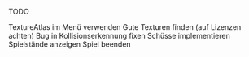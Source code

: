 TODO

TextureAtlas im Menü verwenden
Gute Texturen finden (auf Lizenzen achten)
Bug in Kollisionserkennung fixen
Schüsse implementieren
Spielstände anzeigen
Spiel beenden